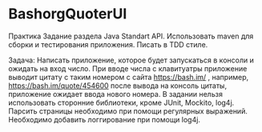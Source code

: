 # BashorgQuoterUI
Практика
Задание раздела Java Standart API. 
Использовать maven для сборки и тестирования приложения. Писать в TDD стиле. 

Задача: 
Написать приложение, которое будет запускаться в консоли и ожидать на вход число. При вводе числа с клавитуатры приложение выводит цитату 
с таким номером с сайта https://bash.im/ , например, https://bash.im/quote/454600  после вывода на консоль цитаты, приложение ожидает ввода нового номера. 
В задании нельзя использовать сторонние библиотеки, кроме JUnit, Mockito, log4j. Парсить страницы необходимо при помощи регулярных выражений. 
Необходимо добавить логгирование при помощи log4j.
